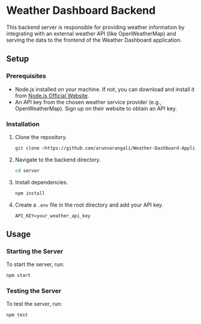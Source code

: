 # Weather Dashboard Backend

This backend server is responsible for providing weather information by integrating with an external weather API (like OpenWeatherMap) and serving the data to the frontend of the Weather Dashboard application.

## Setup

### Prerequisites

- Node.js installed on your machine. If not, you can download and install it from [Node.js Official Website](https://nodejs.org/).
- An API key from the chosen weather service provider (e.g., OpenWeatherMap). Sign up on their website to obtain an API key.

### Installation

1. Clone the repository.

    ```bash
    git clone <https://github.com/arunnarangali/Weather-Dashboard-Application.git>
    ```

2. Navigate to the backend directory.

    ```bash
    cd server
    ```

3. Install dependencies.

    ```bash
    npm install
    ```

4. Create a `.env` file in the root directory and add your API key.

    ```env
    API_KEY=your_weather_api_key
    ```

## Usage

### Starting the Server

To start the server, run:

```bash
npm start
```

### Testing the Server
To test the server, run:
```bash
npm test
```